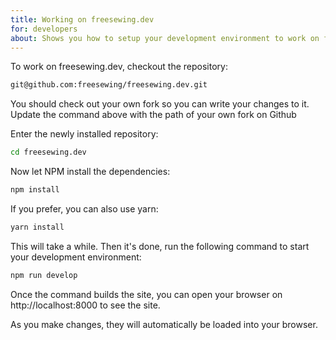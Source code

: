 ```yaml
---
title: Working on freesewing.dev
for: developers
about: Shows you how to setup your development environment to work on freesewing.dev, our website for developers
---
```


To work on freesewing.dev, checkout the repository:

```bash
git@github.com:freesewing/freesewing.dev.git
```

<Note>
You should check out your own fork so you can write your changes to it.
Update the command above with the path of your own fork on Github
</Note>

Enter the newly installed repository:

```bash
cd freesewing.dev
```

Now let NPM install the dependencies:

```bash
npm install
```

If you prefer, you can also use yarn:

```bash
yarn install
```

This will take a while. Then it's done, run the following command to start your development environment:

```bash
npm run develop
```

Once the command builds the site, you can open your browser on http://localhost:8000 to see the site.

As you make changes, they will automatically be loaded into your browser.
